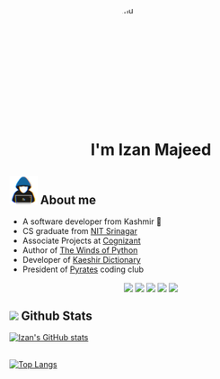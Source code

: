 <div style="display: flex; justify-content: center;">
  <div style="width: 200px; height: 200px; border-radius: 50%; overflow: hidden;">
    <img alt="Pikachu" src="https://lh3.googleusercontent.com/pw/AJFCJaWElngmkkmyTvdomSuxVViD_JE9PvAlqiycRnHjel3CXf499XYLrI_GvkK56hBsU5hSsdz6E4eOKk5iqjWZLwv9AyLk_Kquo65nLrM8dTODkCQbZQAp=w2400" style="width: 100%; height: 100%; object-fit: cover;">
  </div>
</div>

<h1 align="center"> I'm Izan Majeed </h1>

## <picture><img src = "https://github.com/0xAbdulKhalid/0xAbdulKhalid/raw/main/assets/mdImages/about_me.gif" width = 50px></picture> **About me**
- A software developer from Kashmir 🍂
- CS graduate from [NIT Srinagar](https://nitsri.ac.in/)<br>
- Associate Projects at [Cognizant](https://www.cognizant.com/)<br>
- Author of [The Winds of Python](https://izan-majeed.github.io/wop/)<br>
- Developer of [Kaeshir Dictionary](https://play.google.com/store/apps/details?id=com.izanmajeed.dictionary)<br>
- President of [Pyrates](https://play.google.com/store/apps/details?id=com.izan.pyrates) coding club<br>
<p align="center">
<a href="https://www.linkedin.com/in/izan-majeed-886016233" target="blank"><img align="center" src="https://img.shields.io/badge/-Connect-blue?logo=linkedin" /></a>
<a href="https://play.google.com/store/apps/details?id=com.izanmajeed.dictionary" target="blank"><img align="center" src="https://img.shields.io/badge/-Kaeshir%20Dictionary-ffb964?logo=android&logoColor=white" /></a>
<a href="https://www.hackerrank.com/izan_majeed" target="blank"><img align="center" src="https://img.shields.io/badge/-Hacker%20Rank-AAB964?logo=hackerrank&logoColor=white" /></a>
<a href="https://twitter.com/izan__majeed" target="blank"><img align="center" src="https://img.shields.io/badge/-izan__majeed-blue?logo=twitter&logoColor=white" /></a>
<a href="https://pypi.org/user/Izan/" target="blank"><img align="center" src="https://img.shields.io/badge/PyPI-orange?logo=python&logoColor=white" /></a>
</p>

## <img src="https://media.giphy.com/media/iY8CRBdQXODJSCERIr/giphy.gif" width="35"><b> Github Stats </b>
[![Izan's GitHub stats](https://github-readme-stats.vercel.app/api?username=izan-majeed&count_private=true&hide=contribs,prs&show_icons=true&theme=tokyonight)](https://github.com/izan-majeed/github-readme-stats)
<br /><br />

[![Top Langs](https://github-readme-stats.vercel.app/api/top-langs/?username=izan-majeed&layout=compact&count_private=true&theme=radical)](https://github.com/izan-majeed/github-readme-stats)
 

